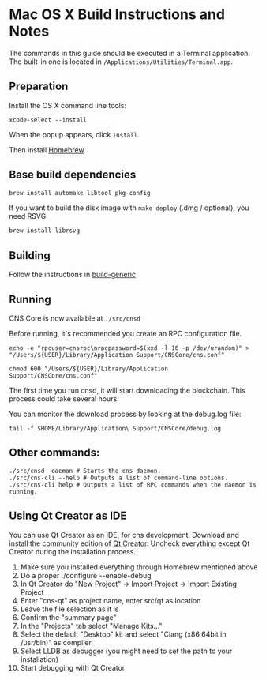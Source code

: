 Mac OS X Build Instructions and Notes
====================================
The commands in this guide should be executed in a Terminal application.
The built-in one is located in `/Applications/Utilities/Terminal.app`.

Preparation
-----------
Install the OS X command line tools:

`xcode-select --install`

When the popup appears, click `Install`.

Then install [Homebrew](https://brew.sh).

Base build dependencies
-----------------------

```bash
brew install automake libtool pkg-config
```

If you want to build the disk image with `make deploy` (.dmg / optional), you need RSVG
```bash
brew install librsvg
```

Building
--------

Follow the instructions in [build-generic](build-generic.md)

Running
-------

CNS Core is now available at `./src/cnsd`

Before running, it's recommended you create an RPC configuration file.

    echo -e "rpcuser=cnsrpc\nrpcpassword=$(xxd -l 16 -p /dev/urandom)" > "/Users/${USER}/Library/Application Support/CNSCore/cns.conf"

    chmod 600 "/Users/${USER}/Library/Application Support/CNSCore/cns.conf"

The first time you run cnsd, it will start downloading the blockchain. This process could take several hours.

You can monitor the download process by looking at the debug.log file:

    tail -f $HOME/Library/Application\ Support/CNSCore/debug.log

Other commands:
-------

    ./src/cnsd -daemon # Starts the cns daemon.
    ./src/cns-cli --help # Outputs a list of command-line options.
    ./src/cns-cli help # Outputs a list of RPC commands when the daemon is running.

Using Qt Creator as IDE
------------------------
You can use Qt Creator as an IDE, for cns development.
Download and install the community edition of [Qt Creator](https://www.qt.io/download/).
Uncheck everything except Qt Creator during the installation process.

1. Make sure you installed everything through Homebrew mentioned above
2. Do a proper ./configure --enable-debug
3. In Qt Creator do "New Project" -> Import Project -> Import Existing Project
4. Enter "cns-qt" as project name, enter src/qt as location
5. Leave the file selection as it is
6. Confirm the "summary page"
7. In the "Projects" tab select "Manage Kits..."
8. Select the default "Desktop" kit and select "Clang (x86 64bit in /usr/bin)" as compiler
9. Select LLDB as debugger (you might need to set the path to your installation)
10. Start debugging with Qt Creator

